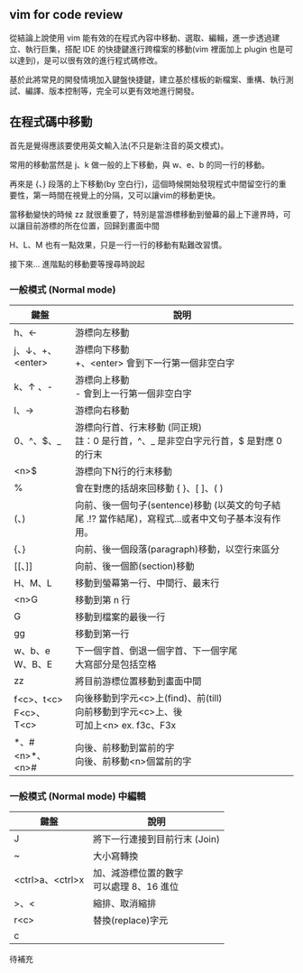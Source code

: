 ## vim for code review

從結論上說使用 vim 能有效的在程式內容中移動、選取、編輯，進一步透過建立、執行巨集，搭配 IDE 的快捷鍵進行跨檔案的移動(vim 裡面加上 plugin 也是可以達到)，是可以很有效的進行程式碼修改。

基於此將常見的開發情境加入鍵盤快捷鍵，建立基於樣板的新檔案、重構、執行測試、編譯、版本控制等，完全可以更有效地進行開發。



## 在程式碼中移動

首先是覺得應該要使用英文輸入法(不只是新注音的英文模式)。

常用的移動當然是 j、k 做一般的上下移動，與 w、e、b 的同一行的移動。

再來是 {、} 段落的上下移動(by 空白行)，這個時候開始發現程式中間留空行的重要性，第一時間在視覺上的分隔，又可以讓vim的移動更快。

當移動變快的時候 zz 就很重要了，特別是當游標移動到螢幕的最上下邊界時，可以讓目前游標的所在位置，回歸到畫面中間

H、L、M 也有一點效果，只是一行一行的移動有點難改習慣。

接下來... 進階點的移動要等搜尋時說起

### 一般模式 (Normal mode)

| 鍵盤                 | 說明                                                         |
| -------------------- | ------------------------------------------------------------ |
| h、←                 | 游標向左移動                                                 |
| j、↓、+、\<enter>    | 游標向下移動<br />+、\<enter> 會到下一行第一個非空白字       |
| k、↑ 、-             | 游標向上移動<br />- 會到上一行第一個非空白字                 |
| l、→                 | 游標向右移動                                                 |
| 0、^、$、_           | 游標向行首、行末移動 (同正規) <br />註：0 是行首，^、_ 是非空白字元行首，$ 是對應 0 的行末 |
| \<n>$                 | 游標向下N行的行末移動
| %                    | 會在對應的括胡來回移動 { }、[ ]、( )                         |
| (、)                 | 向前、後一個句子(sentence)移動 (以英文的句子結尾 .!? 當作結尾)，寫程式...或者中文句子基本沒有作用。 |
| {、}                 | 向前、後一個段落(paragraph)移動，以空行來區分                |
| [[、]]               | 向前、後一個節(section)移動                                  |
| H、M、L              | 移動到螢幕第一行、中間行、最末行                             |
| \<n>G                | 移動到第 n 行                                                |
| G                    | 移動到檔案的最後一行                                         |
| gg                   | 移動到第一行
| w、b、e<br />W、B、E | 下一個字首、倒退一個字首、下一個字尾<br />大寫部分是包括空格 |
| zz                   | 將目前游標位置移動到畫面中間                                 |
| f\<c>、t\<c><br/>F\<c>、T\<c> | 向後移動到字元\<c>上(find)、前(till)<br/>向前移動到字元\<c>上、後<br/>可加上\<n> ex. f3c、F3x
| \*、#<br>\<n>\*、\<n># | 向後、前移動到當前的字<br/>向後、前移動\<n>個當前的字

### 一般模式 (Normal mode) 中編輯

| 鍵盤               | 說明                                          |
| ------------------ | --------------------------------------------- |
| J                  | 將下一行連接到目前行末 (Join)                 |
| ~                  | 大小寫轉換                                    |
| \<ctrl>a、\<ctrl>x | 加、減游標位置的數字<br />可以處理 8、16 進位 |
| >、<               | 縮排、取消縮排                                |
| r\<c>              | 替換(replace)字元                            |
| c                   |                                               |


待補充
